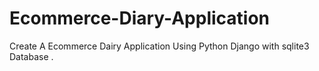 # Ecommerce-Diary-Application
Create A Ecommerce Dairy Application Using Python Django with sqlite3 Database .
